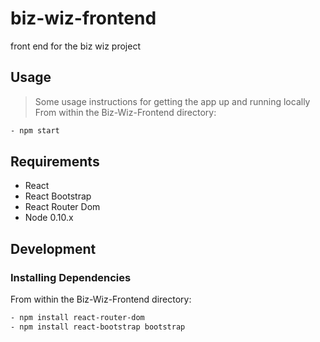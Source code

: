 # biz-wiz-frontend

front end for the biz wiz project

## Usage

> Some usage instructions for getting the app up and running locally
From within the Biz-Wiz-Frontend directory:

```sh
- npm start
```

## Requirements

- React
- React Bootstrap
- React Router Dom
- Node 0.10.x

## Development

### Installing Dependencies

From within the Biz-Wiz-Frontend directory:

```sh
- npm install react-router-dom
- npm install react-bootstrap bootstrap 
```